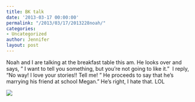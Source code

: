 ```yaml
---
title: BK talk
date: '2013-03-17 00:00:00'
permalink: "/2013/03/17/2013228noah/"
categories:
- Uncategorized
author: Jennifer
layout: post
---
```


Noah and I are talking at the breakfast table this am. He looks over and says, &#8221; I want to tell you something, but you&#8217;re not going to like it.&#8221; &nbsp;I reply, &#8220;No way! I love your stories!! Tell me! &#8221; He proceeds to say that he&#8217;s marrying his friend at school Megan.&#8221; He&#8217;s right, I hate that. LOL

<div class="image-gallery-wrapper">
  <p>
    <img src="http://static1.squarespace.com/static/50db6bb3e4b015296cd43789/50dfa5b1e4b0dc6320e0b5ea/51238541e4b02be7ede24a28/1363551134807/IMG_1476.jpg" />
  </p>
</div>
